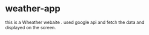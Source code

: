 # weather-app
this is a Wheather webaite . used google api and fetch the data and displayed on the screen.

